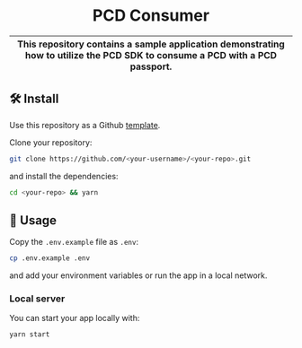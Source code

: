<p align="center">
    <h1 align="center">
        PCD Consumer
    </h1>
</p>

| This repository contains a sample application demonstrating how to utilize the PCD SDK to consume a PCD with a PCD passport. |
| ---------------------------------------------------------------------------------------------------------------------------- |

## 🛠 Install

Use this repository as a Github [template](https://github.com/proofcarryingdata/example-consumer/generate).

Clone your repository:

```bash
git clone https://github.com/<your-username>/<your-repo>.git
```

and install the dependencies:

```bash
cd <your-repo> && yarn
```

## 📜 Usage

Copy the `.env.example` file as `.env`:

```bash
cp .env.example .env
```

and add your environment variables or run the app in a local network.

### Local server

You can start your app locally with:

```bash
yarn start
```
